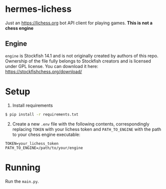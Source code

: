 # hermes-lichess
Just an https://lichess.org bot API client for playing games. **This is not a chess engine**

## Engine
`engine` is Stockfish 14.1 and is not originally created by authors of this repo. Ownership of the file fully belongs to Stockfish creators and is licensed under GPL license. You can download it here: https://stockfishchess.org/download/

# Setup

1. Install requirements
```sh
$ pip install -r requirements.txt
```

2. Create a new `.env` file with the following contents, correspondingly replacing `TOKEN` with your lichess token and `PATH_TO_ENGINE` with the path to your chess engine executable:
```env
TOKEN=your_lichess_token
PATH_TO_ENGINE=/path/to/your/engine
```

# Running

Run the `main.py`.
